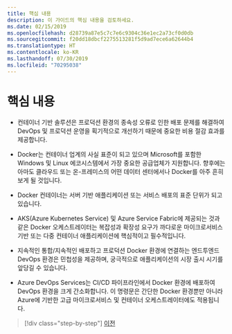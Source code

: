 ```yaml
---
title: 핵심 내용
description: 이 가이드의 핵심 내용을 검토하세요.
ms.date: 02/15/2019
ms.openlocfilehash: d28739a87e5c7c7e6c9304c36e1ec2a73cf0d0db
ms.sourcegitcommit: f20dd18dbcf2275513281f5d9ad7ece6a62644b4
ms.translationtype: HT
ms.contentlocale: ko-KR
ms.lasthandoff: 07/30/2019
ms.locfileid: "70295038"
---
```

# <a name="key-takeaways"></a>핵심 내용

- 컨테이너 기반 솔루션은 프로덕션 환경의 종속성 오류로 인한 배포 문제를 해결하여 DevOps 및 프로덕션 운영을 획기적으로 개선하기 때문에 중요한 비용 절감 효과를 제공합니다.

- Docker는 컨테이너 업계의 사실 표준이 되고 있으며 Microsoft를 포함한 Windows 및 Linux 에코시스템에서 가장 중요한 공급업체가 지원합니다. 향후에는 아마도 클라우드 또는 온-프레미스의 어떤 데이터 센터에서나 Docker를 아주 흔히 보게 될 것입니다.

- Docker 컨테이너는 서버 기반 애플리케이션 또는 서비스 배포의 표준 단위가 되고 있습니다.

- AKS(Azure Kubernetes Service) 및 Azure Service Fabric에 제공되는 것과 같은 Docker 오케스트레이터는 복잡성과 확장성 요구가 까다로운 마이크로서비스 기반 또는 다중 컨테이너 애플리케이션에 핵심적이고 필수적입니다.

- 지속적인 통합/지속적인 배포하고 프로덕션 Docker 환경에 연결하는 엔드투엔드 DevOps 환경은 민첩성을 제공하며, 궁극적으로 애플리케이션의 시장 출시 시기를 앞당길 수 있습니다.

- Azure DevOps Services는 CI/CD 파이프라인에서 Docker 환경에 배포하여 DevOps 환경을 크게 간소화합니다. 이 명령문은 간단한 Docker 환경뿐만 아니라 Azure에 기반한 고급 마이크로서비스 및 컨테이너 오케스트레이터에도 적용됩니다.

>[!div class="step-by-step"]
>[이전](../run-manage-monitor-docker-environments/monitor-containerized-application-services.md)
